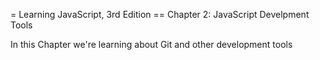 = Learning JavaScript, 3rd Edition
== Chapter 2: JavaScript Develpment Tools

In this Chapter we're learning about Git and other
development tools

